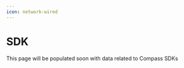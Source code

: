 ```yaml
---
icon: network-wired
---
```


# SDK

This page will be populated soon with data related to Compass SDKs
